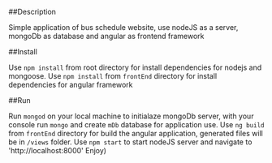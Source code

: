 ##Description

Simple application of bus schedule website, use nodeJS as a server, mongoDb as database and angular as frontend framework

##Install

Use `npm install` from root directory for install dependencies for nodejs and mongoose.
Use `npm install` from `frontEnd` directory for install dependencies for angular framework

##Run

Run `mongod` on your local machine to initialaze mongoDb server, with your console run `mongo` and create `mDb` database for application use.
Use `ng build` from `frontEnd` directory for build the angular application, generated files will be in `/views` folder.
Use `npm start` to start nodeJS server and navigate to 'http://localhost:8000'
Enjoy)
